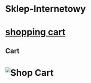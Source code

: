 # Sklep-Internetowy

# [shopping cart](https://arturgreziak.github.io/Sklep-Internetowy/)
## Cart
# ![Shop Cart](http://artur-greziak.pl/cart.jpg)
